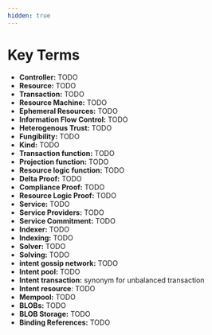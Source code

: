 ```yaml
---
hidden: true
---
```


# Key Terms

* **Controller:** TODO
* **Resource:** TODO
* **Transaction:** TODO
* **Resource Machine:** TODO
* **Ephemeral Resources:**  TODO
* **Information Flow Control:** TODO
* **Heterogenous Trust:** TODO
* **Fungibility:** TODO
* **Kind:** TODO
* **Transaction function:** TODO
* **Projection function:** TODO
* **Resource logic function:** TODO
* **Delta Proof:** TODO
* **Compliance Proof:** TODO
* **Resource Logic Proof:** TODO
* **Service:** TODO
* **Service Providers:** TODO
* **Service Commitment:** TODO
* **Indexer:** TODO
* **Indexing:** TODO
* **Solver:** TODO
* **Solving:** TODO
* **intent gossip network:** TODO
* **Intent pool:** TODO
* **Intent transaction:** synonym for unbalanced transaction
* **Intent resource**: TODO
* **Mempool:** TODO
* **BLOBs:** TODO
* **BLOB Storage:** TODO
* **Binding References:** TODO

